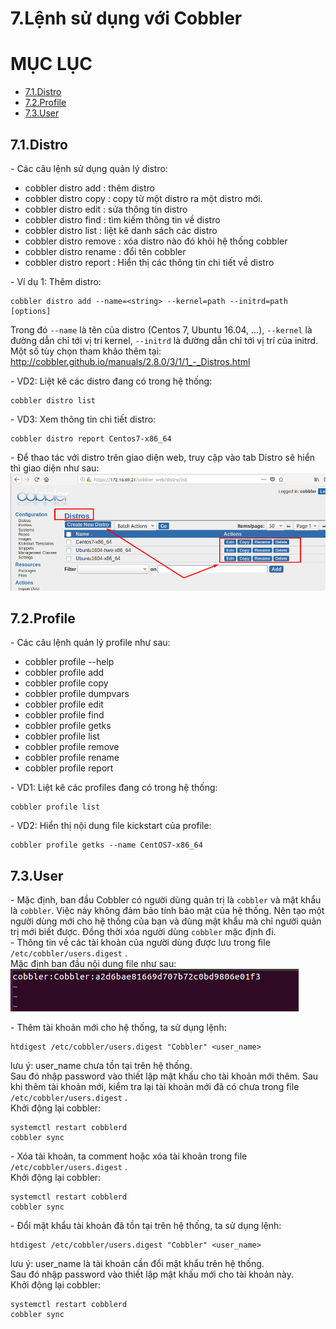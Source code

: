 # 7.Lệnh sử dụng với Cobbler

# MỤC LỤC
  - [7.1.Distro](#71distro)
  - [7.2.Profile](#72profile)
  - [7.3.User](#73user)


## 7.1.Distro
\- Các câu lệnh sử dụng quản lý distro:  
- cobbler distro add : thêm distro
- cobbler distro copy : copy từ một distro ra một distro mới.
- cobbler distro edit : sửa thông tin distro
- cobbler distro find : tìm kiếm thông tin về distro
- cobbler distro list : liệt kê danh sách các distro
- cobbler distro remove : xóa distro nào đó khỏi hệ thống cobbler
- cobbler distro rename : đổi tên cobbler
- cobbler distro report : Hiển thị các thông tin chi tiết về distro

\- Ví dụ 1: Thêm distro:  
```
cobbler distro add --name=<string> --kernel=path --initrd=path [options]
```

Trong đó `--name` là tên của distro (Centos 7, Ubuntu 16.04, ...), `--kernel` là đường dẫn chỉ tới vị trí kernel, `--initrd` là đường dẫn chỉ tới vị trí của initrd.  
Một số tùy chọn tham khảo thêm tại: http://cobbler.github.io/manuals/2.8.0/3/1/1_-_Distros.html

\- VD2: Liệt kê các distro đang có trong hệ thống:  
```
cobbler distro list
```

\- VD3: Xem thông tin chi tiết distro:  
```
cobbler distro report Centos7-x86_64
```

\- Để thao tác với distro trên giao diện web, truy cập vào tab Distro sẽ hiển thì giao diện như sau:  
<img src="../images/Lenh-sudung-voi-cobbler-1.png" />

## 7.2.Profile
\- Các câu lệnh quản lý profile như sau:  
- cobbler profile --help
- cobbler profile add
- cobbler profile copy
- cobbler profile dumpvars
- cobbler profile edit
- cobbler profile find
- cobbler profile getks
- cobbler profile list
- cobbler profile remove
- cobbler profile rename
- cobbler profile report

\- VD1: Liệt kê các profiles đang có trong hệ thống:  
```
cobbler profile list
```

\- VD2: Hiển thị nội dung file kickstart của profile:  
```
cobbler profile getks --name CentOS7-x86_64
```

## 7.3.User
\- Mặc định, ban đầu Cobbler có người dùng quản trị là `cobbler` và mật khẩu là `cobbler`. Việc này không đảm bảo tính bảo mật của hệ thống. Nên tạo một người dùng mới cho hệ thống của bạn và dùng mật khẩu mà chỉ người quản trị mới biết được. Đồng thời xóa người dùng `cobbler` mặc định đi.  
\- Thông tin về các tài khoản của người dùng được lưu trong file `/etc/cobbler/users.digest` .  
Mặc định ban đầu nội dung file như sau:  
<img src="../images/Lenh-sudung-voi-cobbler-2.png" />
 
\- Thêm tài khoản mới cho hệ thống, ta sử dụng lệnh:  
```
htdigest /etc/cobbler/users.digest "Cobbler" <user_name>
```

lưu ý: user_name chưa tồn tại trên hệ thống.  
Sau đó nhập password vào thiết lập mật khấu cho tài khoản mới thêm. Sau khi thêm tài khoản mới, kiểm tra lại tài khoản mới đã có chưa trong file `/etc/cobbler/users.digest` .  
Khởi động lại cobbler:  
```
systemctl restart cobblerd
cobbler sync
```

\- Xóa tài khoản, ta comment hoặc xóa tài khoản trong file `/etc/cobbler/users.digest` .  
Khởi động lại cobbler:  
```
systemctl restart cobblerd
cobbler sync
```

\- Đổi mật khẩu tài khoản đã tồn tại trên hệ thống, ta sử dụng lệnh:  
```
htdigest /etc/cobbler/users.digest "Cobbler" <user_name>
```

lưu ý: user_name là tài khoản cần đổi mật khẩu trên hệ thống.  
Sau đó nhập password vào thiết lập mật khấu mới cho tài khoản này.  
Khởi động lại cobbler:  
```
systemctl restart cobblerd
cobbler sync
```



